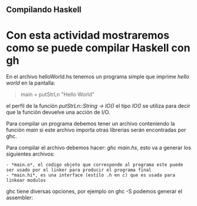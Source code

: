 ## Compilando Haskell
# Con esta actividad mostraremos como se puede compilar Haskell con gh

En el archivo helloWorld.hs tenemos un programa simple que imprime *hello world* en la pantalla:

> main = putStrLn "Hello World"

el perfil de la función *putStrLn::String -> IO()* el tipo *IO()* se utiliza para decir que la función devuelve una acción de I/O.

Para compilar un programa debemos tener un archivo conteniendo la función *main* si este archivo importa otras librerias serán encontradas
por ghc.

Para compilar el archivo debemos hacer: *ghc main.hs*, esto va a generar los siguientes archivos:

	- *main.o*, el codigo objeto que corresponde al programa este puede ser usado por el linker para producir el programa final
	- *main.hi*, es una interface (estilo .h en c) que es usada para linkear modulos

ghc tiene diversas opciones, por ejemplo on ghc -S podemos generar el assembler:
 
  
